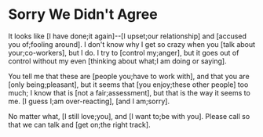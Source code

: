 # Sorry We Didn't Agree

It looks like [I have done;it again]--[I upset;our relationship] and [accused you of;fooling around]. I don't know why I get so crazy when you [talk about your;co-workers], but I do. I try to [control my;anger], but it goes out of control without my even [thinking about what;I am doing or saying].

You tell me that these are [people you;have to work with], and that you are [only being;pleasant], but it seems that [you enjoy;these other people] too much; I know that is [not a fair;assessment], but that is the way it seems to me. [I guess I;am over-reacting], [and I am;sorry].

No matter what, [I still love;you], and [I want to;be with you]. Please call so that we can talk and [get on;the right track].
